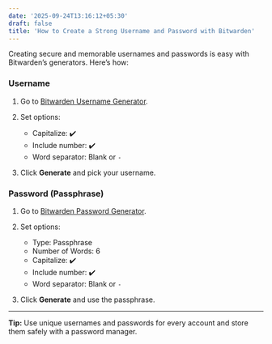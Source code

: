 ```yaml
---
date: '2025-09-24T13:16:12+05:30'
draft: false
title: 'How to Create a Strong Username and Password with Bitwarden'
---
```


Creating secure and memorable usernames and passwords is easy with Bitwarden’s generators. Here’s how:

### Username

1. Go to [Bitwarden Username Generator](https://bitwarden.com/username-generator/#username-generator).
2. Set options:

   * Capitalize: ✔️
   * Include number: ✔️
   * Word separator: Blank or `-`
3. Click **Generate** and pick your username.

### Password (Passphrase)

1. Go to [Bitwarden Password Generator](https://bitwarden.com/password-generator/#password-generator).
2. Set options:

   * Type: Passphrase
   * Number of Words: 6
   * Capitalize: ✔️
   * Include number: ✔️
   * Word separator: Blank or `-`
3. Click **Generate** and use the passphrase.

---

**Tip:** Use unique usernames and passwords for every account and store them safely with a password manager.
